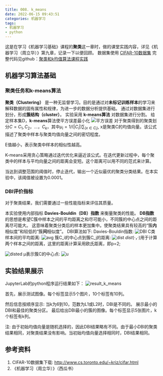 ```yaml
---
title: 008. k_means
date: 2022-06-15 09:43:51
categories: 机器学习
tags:
- 机器学习
- python
---
```

这是在学习《机器学习基础》课程的**聚类**这一章时，做的课堂实践内容，详见《机器学习（周立华）》第九章，记录一下以便回顾。
数据集使用 [CIFAR-10数据集](http://www.cs.toronto.edu/~kriz/cifar.html)
完整代码见github：[聚类和k均值算法课程实践](https://github.com/KennanYang/mechine-learning/blob/master/week11_k_means.ipynb)


## 机器学习算法基础
### 聚类任务和k-means算法
**聚类（Clustering）** 是一种无监督学习。目的是通过对**未标记训练样本**的学习来解释数据的固有属性和规律，为进一步的数据分析提供基础。
通过对数据集进行划分，形成**簇结构（cluster）**。
实验采用 **k-means算法** 对数据集进行分割。
给定样本集D，**k-means**算法使平方误差最小化
![平方误差](https://pic.imgdb.cn/item/62a9499d09475431298ce88d.png)
对于聚类得到的聚类划分$C={C_1,C_2，…，C_k}$，其中$μ_i=1/(| C_i |)∑_(x∈C_i)$, x是聚类C的均值向量。该公式描述了聚类中样本与聚类均值向量之间的密切程度。

E值越小，表示聚类中样本的相似性越高。

K-means采用贪心策略通过迭代优化来逼近该公式。在迭代更新过程中，每个聚类中的样本与平均向量之间的距离会变短。这个距离可以用不同的范式来计算。

当达到调整范围的阈值时，停止迭代，输出一个近似最优的聚类分类结果。在本实验中，该阈值被设置为0.0001。

### DBI评价指标
对于聚类结果，我们需要通过一些性能指标来评估其质量。

本实验使用内部指标 **Davies-Bouldin（DB）指数** 来衡量聚类的性能。
**DB指数**的思想是希望C簇中样本之间的平均距离之和尽可能小，不同簇的中心点之间的距离尽可能大。
这意味着聚类分类后的样本更加集中。使聚类结果具有较高的“簇**内**相似度”和较低的“簇**间**相似度”。
DBI算法如下:
Davies-Bouldin指数:
![DBI](https://pic.imgdb.cn/item/62a9540c09475431299ab059.png)
C类样本间的平均距离:
![avg](https://pic.imgdb.cn/item/62a9543a09475431299b0a55.png)
簇C_i的中心点到簇C_j的距离:
![dist](https://pic.imgdb.cn/item/62a9543a09475431299b0acc.png)
$dist(·，·)$用于计算两个样本之间的距离，这里的距离计算采用欧氏距离，即p=2;

![disted](https://pic.imgdb.cn/item/62a9543b09475431299b0b02.png)
μ表示簇C的中心点:
![u](https://pic.imgdb.cn/item/62a954c909475431299c02db.png)
## 实验结果展示
JupyterLab的python程序运行结果如下：
![result_k_means](https://pic.imgdb.cn/item/62a9550c09475431299c84f6.png)

首先，展示测试图像。每个标签显示5个图片，10个标签有10列。

然后信息按顺序显示:
当k为6到10，范数为L1或L2时，DBI是不同的。
展示最小的DBI和最佳的聚类分区。
最后给出DBI最小的簇的图像。每个标签显示5张图片，k个标签有k列。

注: 由于初始均值向量是随机选择的，因此DBI结果略有不同。由于最小DBI的聚类结果相同，对聚类结果没有影响。当初始均值向量选择相同时，DBI结果相同。

## 参考资料
1.	CIFAR-10数据集下载: http://www.cs.toronto.edu/~kriz/cifar.html
2.	《机器学习（周立华）》（西瓜书）

